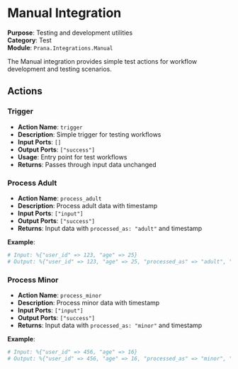 # Manual Integration

**Purpose**: Testing and development utilities  
**Category**: Test  
**Module**: `Prana.Integrations.Manual`

The Manual integration provides simple test actions for workflow development and testing scenarios.

## Actions

### Trigger
- **Action Name**: `trigger`
- **Description**: Simple trigger for testing workflows
- **Input Ports**: `[]`
- **Output Ports**: `["success"]`
- **Usage**: Entry point for test workflows
- **Returns**: Passes through input data unchanged

### Process Adult
- **Action Name**: `process_adult`
- **Description**: Process adult data with timestamp
- **Input Ports**: `["input"]`
- **Output Ports**: `["success"]`
- **Returns**: Input data with `processed_as: "adult"` and timestamp

**Example**:
```elixir
# Input: %{"user_id" => 123, "age" => 25}
# Output: %{"user_id" => 123, "age" => 25, "processed_as" => "adult", "timestamp" => DateTime.utc_now()}
```

### Process Minor
- **Action Name**: `process_minor`
- **Description**: Process minor data with timestamp
- **Input Ports**: `["input"]`
- **Output Ports**: `["success"]`
- **Returns**: Input data with `processed_as: "minor"` and timestamp

**Example**:
```elixir
# Input: %{"user_id" => 456, "age" => 16}
# Output: %{"user_id" => 456, "age" => 16, "processed_as" => "minor", "timestamp" => DateTime.utc_now()}
```
